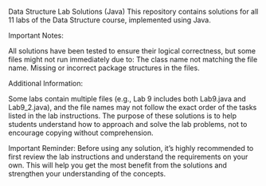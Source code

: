 Data Structure Lab Solutions (Java)
This repository contains solutions for all 11 labs of the Data Structure course, implemented using Java.

Important Notes:

All solutions have been tested to ensure their logical correctness, but some files might not run immediately due to:
The class name not matching the file name.
Missing or incorrect package structures in the files.

Additional Information:

Some labs contain multiple files (e.g., Lab 9 includes both Lab9.java and Lab9_2.java), and the file names may not follow the exact order of the tasks listed in the lab instructions.
The purpose of these solutions is to help students understand how to approach and solve the lab problems, not to encourage copying without comprehension.

Important Reminder:
Before using any solution, it’s highly recommended to first review the lab instructions and understand the requirements on your own. This will help you get the most benefit from the solutions and strengthen your understanding of the concepts.
